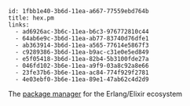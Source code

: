 ```
id: 1fbb1e40-3b6d-11ea-a667-77559ebd764b
title: hex.pm
links: 
  - ad6926ac-3b6c-11ea-b6c3-976772810c44
  - 64ab6e9c-3b6d-11ea-ab77-83740d76dfe1
  - ab363914-3b6d-11ea-a565-77614e5867f3
  - c9289386-3b6d-11ea-b9ac-c31e0e5ed849
  - e5f05418-3b6d-11ea-82b4-5b3100fde27a
  - 046fd102-3b6e-11ea-a9f9-03a8c92a8e66
  - 23fe37b6-3b6e-11ea-ac84-774f929f2781
  - 4e03ebf0-3b6e-11ea-89e1-47ab62c4d2d9
```

The [package manager][1] for the Erlang/Elixir ecosystem

[1]: https://hex.pm/
